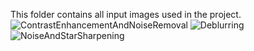 This folder contains all input images used in the project.
![ContrastEnhancementAndNoiseRemoval](https://github.com/user-attachments/assets/6fa3565c-5540-4627-a395-bbed964c281d)
![Deblurring](https://github.com/user-attachments/assets/00eeefa1-1e2a-4d0a-aff3-662b2d7f0991)
![NoiseAndStarSharpening](https://github.com/user-attachments/assets/5e0d09a3-9a54-4534-867e-34a2c8515372)
